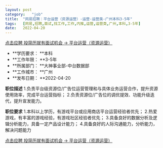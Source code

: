 ```yaml
---
layout:	post
category:	"job"
title:	"网易招聘：平台运营（资源运营）-运营-运营类-广州本科3-5年"
tags:	[网易,招聘,面试,找工作,工作,内推,运营,运营类,广州,本科,3-5年]
date:	2022-04-20
---
```


[点击应聘 投简历就有面试机会 -> 平台运营（资源运营）](http://mobile.bole.netease.com/bole/boleDetail?id=29534&employeeId=346f03c3cda5f04c&key=all)



- **学历要求： **本科
- **工作年限： **3-5年
- **所属部门： **大神事业部-中台数据部
- **工作城市： **广州
- **发布日期： **2022-04-20



**职位描述**
1.负责平台级资源位/广告位运营管理和与具体业务运营合作，提升资源使用效率，完成平台运营指标；
2.负责资源位/广告位的调优提效、功能升级迭代，提升宣发能力。



**职位要求**
1.本科以上学历，有游戏平台或应用商店平台运营经验者优先；
2.热爱游戏，有丰富的游戏经验，有游戏社区经验者优先；
3.具备良好的数据分析及逻辑分析能力，具备一定产品设计能力；
4.具备良好的人际沟通能力，分析能力，解决问题能力



[点击应聘 投简历就有面试机会 -> 平台运营（资源运营）](http://mobile.bole.netease.com/bole/boleDetail?id=29534&employeeId=346f03c3cda5f04c&key=all)